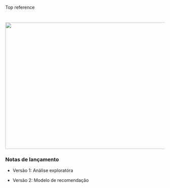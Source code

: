 <a id='top'>Top reference</a>
<h1 style="text-align:center">
<img src="https://m.gifmania.co.uk/TV-Series-Animated-Gifs/Animated-TV-channels-Logotypes/Netflix-Logo-91903.gif" style="width:900px;height:400px;">

### Notas de lançamento

- Versão 1: Análise exploratóra

- Versão 2: Modelo de recomendação